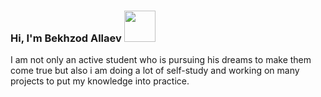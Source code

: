 ### Hi, I'm Bekhzod Allaev <img src="https://media3.giphy.com/media/gM5qFksULw54NMWyry/giphy.gif?cid=ecf05e47z7jje69ntu2t5x3ntdmrhcv385nm8ietdr54u36f&rid=giphy.gif&ct=s" width="50px"> 
I am not only an active student who is pursuing his dreams to make them come true but also i am doing a lot of self-study and working on many projects to put my knowledge into practice.

